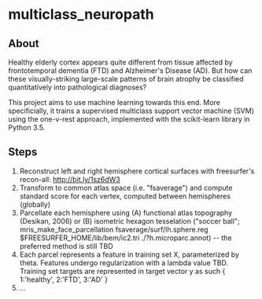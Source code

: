 # multiclass_neuropath

## About
Healthy elderly cortex appears quite different from tissue affected by frontotemporal dementia (FTD) and Alzheimer's Disease (AD). But how can these visually-striking large-scale patterns of brain atrophy be classified quantitatively into pathological diagnoses?

This project aims to use machine learning towards this end. More specificially, it trains a supervised multiclass support vector machine (SVM) using the one-v-rest approach, implemented with the scikit-learn library in Python 3.5.

## Steps
1. Reconstruct left and right hemisphere cortical surfaces with freesurfer's recon-all: http://bit.ly/1sz6dW3
2. Transform to common atlas space (i.e. "fsaverage") and compute standard score for each vertex, computed between hemispheres (globally)
3. Parcellate each hemisphere using (A) functional atlas topography (Desikan, 2006) or (B) isometric hexagon tesselation ("soccer ball"; mris_make_face_parcellation fsaverage/surf/lh.sphere.reg $FREESURFER_HOME/lib/bem/ic2.tri ./?h.microparc.annot) -- the preferred method is still TBD
4. Each parcel represents a feature in training set X, parameterized by theta. Features undergo regularization with a lambda value TBD. Training set targets are represented in target vector y as such { 1:'healthy', 2:'FTD', 3:'AD' }
5. ...
